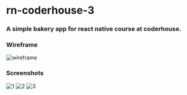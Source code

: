 # rn-coderhouse-3

### A simple bakery app for react native course at coderhouse.

### Wireframe

![wireframe](https://github.com/francijpg/rn-coderhouse-3/blob/main/assets/images/wireframe.png)

### Screenshots

![1](https://github.com/francijpg/rn-coderhouse-3/blob/main/assets/images/1.png)
![2](https://github.com/francijpg/rn-coderhouse-3/blob/main/assets/images/2.png)
![3](https://github.com/francijpg/rn-coderhouse-3/blob/main/assets/images/3.png)
